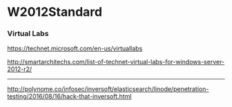 # W2012Standard

### Virtual Labs

https://technet.microsoft.com/en-us/virtuallabs

http://smartarchitechs.com/list-of-technet-virtual-labs-for-windows-server-2012-r2/

---

http://polynome.co/infosec/inversoft/elasticsearch/linode/penetration-testing/2016/08/16/hack-that-inversoft.html


